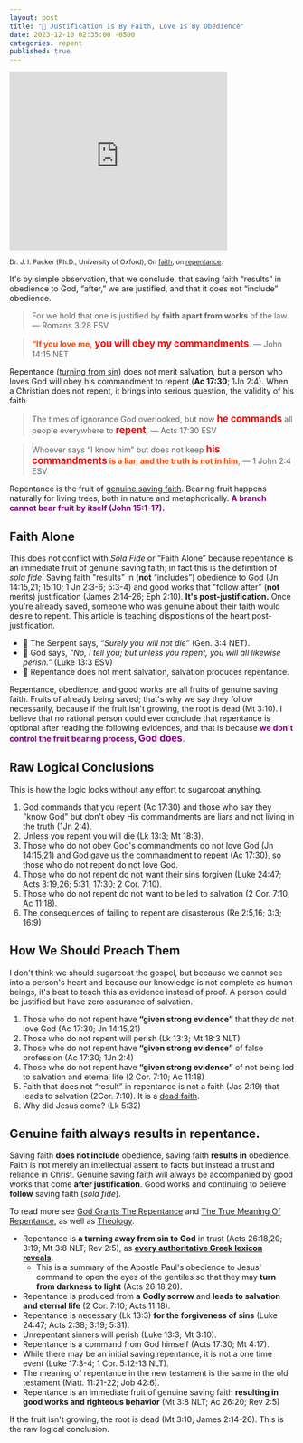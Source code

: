 ```yaml
---
layout: post
title: "🌹 Justification Is By Faith, Love Is By Obedience"
date: 2023-12-10 02:35:00 -0500
categories: repent
published: true
---
```


<iframe width="385" height="315" src="https://www.youtube.com/embed/gExLXpPJDd8?si=OSFCJc5i1c627oW1" title="YouTube video player" frameborder="0" allow="accelerometer; autoplay; clipboard-write; encrypted-media; gyroscope; picture-in-picture; web-share" allowfullscreen></iframe>

<sup>Dr. J. I. Packer (Ph.D., University of Oxford), On [faith](https://youtu.be/jOFsFgUUdZo), on [repentance](https://youtu.be/gExLXpPJDd8).</sup>

It's by simple observation, that we conclude, that saving faith &ldquo;results&rdquo; in obedience to God, &ldquo;after,&rdquo; we are justified, and that it does not &ldquo;include&rdquo; obedience.

> For we hold that one is justified by **faith apart from works** of the law. &mdash; Romans 3:28 ESV

> <span style="font-weight:bold;color:orangered;">“If you love me,</span> <span style="font-size:1.2em;font-weight:bold;color:red;">you will obey my commandments</span>. &mdash; John 14:15 NET

<!-- Repent (turn from your sin) for the Kingdom of heaven is at hand (Ac 3:19; Mt 3:8; 4:17). If you do not wake up you will all perish (Rev 3:3; Lk 13:3).  -->

Repentance ([turning from sin](https://sevenshepherd.github.io/repentance/)) does not merit salvation, but a person who loves God will obey his commandment to repent (**Ac 17:30**; 1Jn 2:4). When a Christian does not repent, it brings into serious question, the validity of his faith.

<!-- and I believe, will be enabled to desire to do so. -->

> The times of ignorance God overlooked, but now <span style="font-size:1.2em;font-weight:bold;color:red;">he commands</span> all people everywhere to <span style="font-size:1.2em;font-weight:bold;color:red;">repent</span>, &mdash; Acts 17:30 ESV

> Whoever says “I know him” but does not keep <span style="font-size:1.2em;font-weight:bold;color:red;">his commandments</span> <span style="font-weight:bold;color:orangered;">is a liar, and the truth is not in him</span>, &mdash; 1 John 2:4 ESV

Repentance is the fruit of [genuine saving faith](https://sevenshepherd.github.io/faith-results/). Bearing fruit happens naturally for living trees, both in nature and metaphorically. <span style="font-weight:bold;color:#800080;">A branch cannot bear fruit by itself (John 15:1-17).</span>

## Faith Alone

This does not conflict with *Sola Fide* or &ldquo;Faith Alone&rdquo; because repentance is an immediate fruit of genuine saving faith; in fact this is the definition of *sola fide*. Saving faith "results" in (**not** &ldquo;includes&rdquo;) obedience to God (Jn 14:15,21; 15:10; 1 Jn 2:3-6; 5:3-4) and good works that "follow after" (**not** merits) justification (James 2:14-26; Eph 2:10). **It's post-justification.** Once you're already saved, someone who was genuine about their faith would desire to repent. This article is teaching dispositions of the heart post-justification.

- 🐉 The Serpent says, *&ldquo;Surely you will not die&rdquo;* (Gen. 3:4 NET).
- 🍇 God says, *&ldquo;No, I tell you; but unless you repent, you will all likewise perish.&rdquo;* (Luke 13:3 ESV)
- 🧑 Repentance does not merit salvation, salvation produces repentance.

Repentance, obedience, and good works are all fruits of genuine saving faith. Fruits of already being saved; that's why we say they follow necessarily, because if the fruit isn't growing, the root is dead (Mt 3:10). I believe that no rational person could ever conclude that repentance is optional after reading the following evidences, and that is because <span style="font-weight:bold;color:#800080;">we don't control the fruit bearing process, <span style="font-size:1.2em;">God does</span></span>.

## Raw Logical Conclusions

This is how the logic looks without any effort to sugarcoat anything.

1. God commands that you repent (Ac 17:30) and those who say they "know God" but don't obey His commandments are liars and not living in the truth (1Jn 2:4).
2. Unless you repent you will die (Lk 13:3; Mt 18:3).
3. Those who do not obey God's commandments do not love God (Jn 14:15,21) and God gave us the commandment to repent (Ac 17:30), so those who do not repent do not love God.
4. Those who do not repent do not want their sins forgiven (Luke 24:47; Acts 3:19,26; 5:31; 17:30; 2 Cor. 7:10).
5. Those who do not repent do not want to be led to salvation (2 Cor. 7:10; Ac 11:18).
6. The consequences of failing to repent are disasterous (Re 2:5,16; 3:3; 16:9)

## How We Should Preach Them

I don't think we should sugarcoat the gospel, but because we cannot see into a person's heart and because our knowledge is not complete as human beings, it's best to teach this as evidence instead of proof. A person could be justified but have zero assurance of salvation.

<!-- The fruit of the Spirit, not the fruit of human decision (Gal 5:22-23).  -->

1. Those who do not repent have **&ldquo;given strong evidence&rdquo;** that they do not love God (Ac 17:30; Jn 14:15,21)
2. Those who do not repent will perish (Lk 13:3; Mt 18:3 NLT)
3. Those who do not repent have **&ldquo;given strong evidence&rdquo;** of false profession (Ac 17:30; 1Jn 2:4)
4. Those who do not repent have **&ldquo;given strong evidence&rdquo;** of not being led to salvation and eternal life (2 Cor. 7:10; Ac 11:18)
5. Faith that does not &ldquo;result&rdquo; in repentance is not a faith (Jas 2:19) that leads to salvation (2Cor. 7:10). It is a <a href="https://sevenshepherd.github.io/theology/#living">dead faith</a>.
6. Why did Jesus come? (Lk 5:32)

## Genuine faith always results in repentance.

Saving faith **does not include** obedience, saving faith **results in** obedience. Faith is not merely an intellectual assent to facts but instead a trust and reliance in Christ. Genuine saving faith will always be accompanied by good works that come **after justification**. Good works and continuing to believe **follow** saving faith (*sola fide*).

To read more see [God Grants The Repentance](https://sevenshepherd.github.io/god-grants-repentance/) and [The True Meaning Of Repentance](https://sevenshepherd.github.io/repentance/), as well as [Theology](https://sevenshepherd.github.io/theology/#repentance).

- Repentance is **a turning away from sin to God** in trust (Acts 26:18,20; 3:19; Mt 3:8 NLT; Rev 2:5), as [**every authoritative Greek lexicon reveals**](https://sevenshepherd.github.io/repentance/).
    - This is a summary of the Apostle Paul's obedience to Jesus' command to open the eyes of the gentiles so that they may **turn from darkness to light** (Acts 26:18,20).
- Repentance is produced from **a Godly sorrow** and **leads to salvation and eternal life** (2 Cor. 7:10; Acts 11:18).
- Repentance is necessary (Lk 13:3) **for the forgiveness of sins** (Luke 24:47; Acts 2:38; 3:19; 5:31).
- Unrepentant sinners will perish (Luke 13:3; Mt 3:10).
- Repentance is a command from God himself (Acts 17:30; Mt 4:17).
- While there may be an initial saving repentance, it is not a one time event (Luke 17:3-4; 1 Cor. 5:12-13 NLT).
- The meaning of repentance in the new testament is the same in the old testament (Matt. 11:21-22; Job 42:6).
- Repentance is an immediate fruit of genuine saving faith **resulting in good works and righteous behavior** (Mt 3:8 NLT; Ac 26:20; Rev 2:5)

<!-- > "Faith that does not involve repentance is not true faith. It is not a faith that leads to salvation." &mdash; AMG Concise -->

<!-- Faith that does not &ldquo;result&rdquo; in repentance is not a faith (Jas 2:19) that leads to salvation, It is a <a href="https://sevenshepherd.github.io/theology/#living">dead faith</a>. Think about 2Cor. 7:10, when its says the repentance leads to salvation... are you saved? Then at some point to will have turned from your sins which would have been produced by a Godly contrition. Why did Jesus come? (Lk 5:32) -->

If the fruit isn't growing, the root is dead (Mt 3:10; James 2:14-26). This is the raw logical conclusion.

<!-- It could also mean that you're a very infantile Christian undergoing the initial stages of sanctification, maybe you lerned of God yesterday. -->

<!-- 5. The consequences of failing to repent are disasterous (Re 2:5,16; 3:3; 16:9) -->

<!-- 3. Those who do not repent are unforgiven? (Luke 24:47; Acts 3:19,26; 5:31; 17:30; 2 Cor. 7:10) -->


<script>
    var refTagger = {
        settings: {
            bibleVersion: 'ESV'
        }
    }; 

    (function(d, t) {
        var n=d.querySelector('[nonce]');
        refTagger.settings.nonce = n && (n.nonce||n.getAttribute('nonce'));
        var g = d.createElement(t), s = d.getElementsByTagName(t)[0];
        g.src = 'https://api.reftagger.com/v2/RefTagger.js';
        g.nonce = refTagger.settings.nonce;
        s.parentNode.insertBefore(g, s);
    }(document, 'script'));
</script>